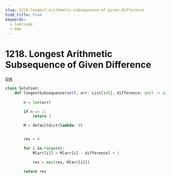 ```yaml
---
slug: 1218-longest-arithmetic-subsequence-of-given-difference
hide_title: true
keywords:
  - leetcode
  - map
---
```


# 1218. Longest Arithmetic Subsequence of Given Difference

[link](https://leetcode.com/problems/longest-arithmetic-subsequence-of-given-difference/description/)



```python
class Solution:
    def longestSubsequence(self, arr: List[int], difference: int) -> int:
        
        n = len(arr)

        if n == 1:
            return 1

        M = defaultdict(lambda: 0)


        res = 0

        for i in range(n):
            M[arr[i]] = M[arr[i] - difference] + 1

            res = max(res, M[arr[i]])

        return res

```

